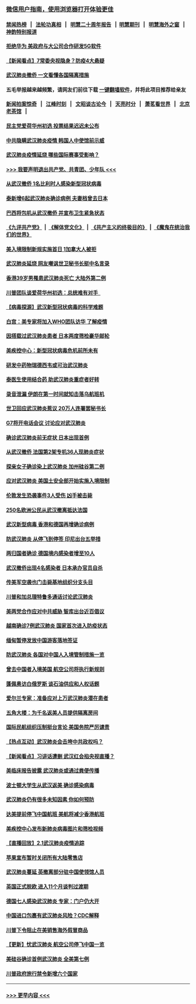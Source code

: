 ### [微信用户指南，使用浏览器打开体验更佳](https://github.com/gfw-breaker/banned-news1/blob/master/indexes/wechat-guide.md?t=0)
#### [禁闻热榜](热点新闻.md?t=0)  &nbsp;&nbsp;|&nbsp;&nbsp; [法轮功真相](https://github.com/gfw-breaker/truth/blob/master/README.md?t=0) &nbsp;&nbsp;|&nbsp;&nbsp; [明慧二十周年报告](https://github.com/gfw-breaker/mh-reports/blob/master/README.md?t=0) &nbsp;&nbsp;|&nbsp;&nbsp;[明慧期刊](https://github.com/gfw-breaker/mh-qikan) &nbsp;&nbsp;|&nbsp;&nbsp; [明慧海外之窗](https://github.com/gfw-breaker/mh-news/blob/master/README.md?t=0) &nbsp;&nbsp;|&nbsp;&nbsp; [神韵特别报道](https://github.com/gfw-breaker/mh-news/blob/master/shenyun.md?t=0)
#### [拒绝华为 美政府与大公司合作研发5G软件](../pages/nsc418/n11844625.md?t=02050522) 
#### [【新闻看点】7常委央视隐身？防疫4大悬疑](../pages/nsc418/n11844611.md?t=02050522) 
#### [武汉肺炎撤侨 一文看懂各国隔离措施](../pages/nsc418/n11844216.md?t=02050522) 
#### 五毛举报越来越频繁，请网友们前往下载 [一键翻墙软件](https://github.com/gfw-breaker/ssr-accounts)，并将此项目推荐给亲友
#### [新闻拍案惊奇](https://github.com/gfw-breaker/banned-news1/blob/master/pages/link4.md) &nbsp;&nbsp;|&nbsp;&nbsp; [江峰时刻](https://github.com/gfw-breaker/banned-news1/blob/master/pages/link4.md) &nbsp;&nbsp;|&nbsp;&nbsp; [文昭谈古论今](https://github.com/gfw-breaker/banned-news1/blob/master/pages/link4.md) &nbsp;&nbsp;|&nbsp;&nbsp; [天亮时分](https://github.com/gfw-breaker/banned-news1/blob/master/pages/link4.md) &nbsp;&nbsp;|&nbsp;&nbsp; [萧茗看世界](https://github.com/gfw-breaker/banned-news1/blob/master/pages/link4.md) &nbsp;&nbsp;|&nbsp;&nbsp; [北京老茶馆](https://github.com/gfw-breaker/banned-news1/blob/master/pages/link4.md) &nbsp;&nbsp;|&nbsp;&nbsp; 
#### [民主党爱荷华州初选 投票结果迟迟未公布](../pages/nsc418/n11844207.md?t=02050522) 
#### [中共隐瞒武汉肺炎疫情 韩国人中使馆前示威](../pages/nsc418/n11844084.md?t=02050522) 
#### [武汉肺炎疫情延烧 哪些国际赛事受影响？](../pages/nsc418/n11843958.md?t=02050522) 
#### [>>> 我要声明退出共产党、共青团、少年队 <<<](https://github.com/begood0513/goodnews/blob/master/quit/letter.md) 
#### [从武汉撤侨 1名比利时人感染新型冠状病毒](../pages/nsc418/n11843977.md?t=02050522) 
#### [泰新增6起武汉肺炎确诊病例 夫妻档曾去日本](../pages/nsc418/n11843900.md?t=02050522) 
#### [巴西将包机从武汉撤侨 并宣布卫生紧急状态](../pages/nsc418/n11843418.md?t=02050522) 
#### [《九评共产党》](https://github.com/begood0513/9ping.md/blob/master/README.md) &nbsp;|&nbsp; [《解体党文化》](../../../../jtdwh.md/blob/master/README.md)  &nbsp;|&nbsp; [《共产主义的终极目的》](../../../../gczydzjmd.md/blob/master/README.md) &nbsp;|&nbsp; [《魔鬼在统治我们的世界》](../../../../mgztzwmdsj.md/blob/master/README.md) 
#### [美入境限制新规实施首日 1加拿大人被拒](../pages/nsc418/n11843058.md?t=02050522) 
#### [武汉肺炎延烧 网友嘲讽世卫秘书长挺中名言录](../pages/nsc418/n11843056.md?t=02050522) 
#### [香港39岁男罹患武汉肺炎死亡 大陆外第二例](../pages/nsc418/n11843026.md?t=02050522) 
#### [川普团队谈爱荷华州初选：总统难有对手  ](../pages/nsc418/n11842867.md?t=02050522) 
#### [【病毒探源】武汉新型冠状病毒的科学难题](../pages/nsc418/n11842176.md?t=02050522) 
#### [白宫：美专家将加入WHO团队访华 了解疫情](../pages/nsc418/n11842198.md?t=02050522) 
#### [因搭载过武汉肺炎患者 日本两度筛检豪华邮轮](../pages/nsc418/n11842447.md?t=02050522) 
#### [美疾控中心：新型冠状病毒危机前所未有](../pages/nsc418/n11842406.md?t=02050522) 
#### [研发中药物瑞德西韦或可治武汉肺炎](../pages/nsc418/n11842100.md?t=02050522) 
#### [泰医生使用结合药 助武汉肺炎重症者好转](../pages/nsc418/n11842096.md?t=02050522) 
#### [录音泄漏 伊朗在第一时间就知击落乌航班机](../pages/nsc418/n11842002.md?t=02050522) 
#### [世卫回应武汉肺炎惹议 20万人连署罢秘书长](../pages/nsc418/n11841664.md?t=02050522) 
#### [G7将开电话会议 讨论应对武汉肺炎](../pages/nsc418/n11841658.md?t=02050522) 
#### [确诊武汉肺炎前无症状 日本出现首例](../pages/nsc418/n11841567.md?t=02050522) 
#### [从武汉撤侨 法国第2架专机36人现肺炎症状](../pages/nsc418/n11841382.md?t=02050522) 
#### [探亲女子确诊染上武汉肺炎 加州硅谷第二例](../pages/nsc418/n11839784.md?t=02050522) 
#### [应对武汉肺炎 美国土安全部开始实施入境限制](../pages/nsc418/n11839729.md?t=02050522) 
#### [伦敦发生恐袭事件3人受伤 凶手被击毙](../pages/nsc418/n11839442.md?t=02050522) 
#### [250名欧洲公民从武汉撤离抵达法国](../pages/nsc418/n11839438.md?t=02050522) 
#### [武汉新型病毒 香港和德国再增确诊病例](../pages/nsc418/n11839381.md?t=02050522) 
#### [防武汉肺炎 从停飞到停签 印尼出台五举措](../pages/nsc418/n11839282.md?t=02050522) 
#### [两归国者确诊 德国境内感染者增至10人](../pages/nsc418/n11839164.md?t=02050522) 
#### [武汉撤侨出现4名感染者 日本承办官员自杀](../pages/nsc418/n11839044.md?t=02050522) 
#### [传美军空袭也门击毙基地组织分支头目](../pages/nsc418/n11839210.md?t=02050522) 
#### [川普和加总理特鲁多通话讨论武汉肺炎](../pages/nsc418/n11839128.md?t=02050522) 
#### [美两党合作应对中共威胁 智库出台近百倡议](../pages/nsc418/n11838437.md?t=02050522) 
#### [越南确诊7例武汉肺炎 国家首次进入防疫状态](../pages/nsc418/n11838860.md?t=02050522) 
#### [缅甸暂停发放中国游客落地签证](../pages/nsc418/n11838730.md?t=02050522) 
#### [防武汉肺炎 各国对中国人入境管制措施一览](../pages/nsc418/n11838726.md?t=02050522) 
#### [曾去中国者入境美国 航空公司将执行新规则](../pages/nsc418/n11838375.md?t=02050522) 
#### [蓬佩奥访白俄罗斯 谈石油供应和人权话题](../pages/nsc418/n11838242.md?t=02050522) 
#### [爱尔兰专家：准备应对上万武汉肺炎潜在患者](../pages/nsc418/n11837978.md?t=02050522) 
#### [五角大楼：为千名返美人员提供隔离房间](../pages/nsc418/n11837831.md?t=02050522) 
#### [国际民航组织压制挺台言论 美国务院严厉谴责](../pages/nsc418/n11837791.md?t=02050522) 
#### [【热点互动】武汉肺炎会击垮中共政权吗？](../pages/nsc418/n11837779.md?t=02050522) 
#### [【新闻看点】习讲话遭删 武汉红会掐央视直播？](../pages/nsc418/n11837573.md?t=02050522) 
#### [美临床报告披露 武汉肺炎或通过粪便传播](../pages/nsc418/n11837626.md?t=02050522) 
#### [波士顿大学生从武汉返美 确诊感染病毒](../pages/nsc418/n11837580.md?t=02050522) 
#### [武汉肺炎仍有很多未知因素 你如何预防](../pages/nsc418/n11837666.md?t=02050522) 
#### [达美提前停飞中国航班 美航将减少香港航班](../pages/nsc418/n11837649.md?t=02050522) 
#### [美疾控中心发布新肺炎病毒图片和筛检视频](../pages/nsc418/n11837491.md?t=02050522) 
#### [【直播回放】2.1武汉肺炎疫情追踪](../pages/nsc418/n11837232.md?t=02050522) 
#### [苹果宣布暂时关闭所有大陆零售店](../pages/nsc418/n11837097.md?t=02050522) 
#### [武汉肺炎蔓延 英撤离部分驻中国使领馆人员](../pages/nsc418/n11837061.md?t=02050522) 
#### [英国正式脱欧 进入11个月谈判过渡期](../pages/nsc418/n11836911.md?t=02050522) 
#### [德国七人感染武汉肺炎 专家：门户仍大开](../pages/nsc418/n11836344.md?t=02050522) 
#### [中国进口包裹有武汉肺炎风险？CDC解释](../pages/nsc418/n11836321.md?t=02050522) 
#### [川普下令阻止在美销售海外假冒商品](../pages/nsc418/n11836261.md?t=02050522) 
#### [【更新】忧武汉肺炎 航空公司停飞中国一览](../pages/nsc418/n11835931.md?t=02050522) 
#### [美硅谷确诊首例武汉肺炎 全美第七例](../pages/nsc418/n11836093.md?t=02050522) 
#### [川普政府旅行禁令新增六个国家](../pages/nsc418/n11836083.md?t=02050522) 

----
#### [ >>> 更早内容 <<< ](../indexes/nsc418-earlier.md)
